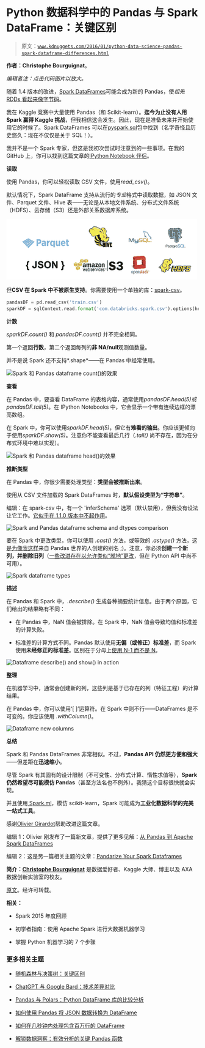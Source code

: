 # Python 数据科学中的 Pandas 与 Spark DataFrame：关键区别

> 原文：[`www.kdnuggets.com/2016/01/python-data-science-pandas-spark-dataframe-differences.html`](https://www.kdnuggets.com/2016/01/python-data-science-pandas-spark-dataframe-differences.html)

**作者：Christophe Bourguignat**。

*编辑者注：点击代码图片以放大。*

随着 1.4 版本的改进，[Spark DataFrames](https://databricks.com/blog/2015/02/17/introducing-dataframes-in-spark-for-large-scale-data-science.html)可能会成为新的 Pandas，使*祖先* [RDDs 看起来像字节码](https://ogirardot.wordpress.com/2015/05/29/rdds-are-the-new-bytecode-of-apache-spark/)。

我在 Kaggle 竞赛中大量使用 Pandas（和 Scikit-learn）。**迄今为止没有人用 Spark 赢得 Kaggle 挑战**，但我相信这会发生。因此，现在是准备未来并开始使用它的时候了。Spark DataFrames 可以在[pyspark.sql](http://spark.apache.org/docs/latest/api/python/pyspark.sql.html)包中找到（名字奇怪且历史悠久：现在不仅仅是关于 SQL！）。

我并不是一个 Spark 专家，但这是我初次尝试时注意到的一些事项。在我的 GitHub 上，你可以找到这篇文章的[IPython Notebook 伴侣](https://github.com/christophebourguignat/notebooks/blob/master/Spark-Pandas-Differences.ipynb)。

**读取**

使用 Pandas，你可以轻松读取 CSV 文件，使用*read_csv()*。

默认情况下，Spark DataFrame 支持从流行的*专业*格式中读取数据，如 JSON 文件、Parquet 文件、Hive 表——无论是从本地文件系统、分布式文件系统（HDFS）、云存储（S3）还是外部关系数据库系统。

![Spark DataFrames 支持的格式](img/6c9e9ab0c93a7312d3ef5c50a3713940.png)

但**CSV 在 Spark 中不被原生支持**。你需要使用一个单独的库：[spark-csv](https://github.com/databricks/spark-csv)。

```py
pandasDF = pd.read_csv('train.csv')
sparkDF = sqlContext.read.format('com.databricks.spark.csv').options(header='true').load('train.csv)  
```

**计数**

*sparkDF.count()* 和 *pandasDF.count()* 并不完全相同。

第一个返回**行数**，第二个返回每列的**非 NA/null**观测值数量。

并不是说 Spark 还不支持*.shape*——在 Pandas 中经常使用。

![Spark 和 Pandas dataframe count()的效果](https://cdn-images-1.medium.com/max/1200/1*WP-g74PW3FLVYBMBtIaB6g.png)

**查看**

在 Pandas 中，要查看 DataFrame 的表格内容，通常使用*pandasDF.head(5)*或*pandasDF.tail(5)*。在 IPython Notebooks 中，它会显示一个带有连续边框的漂亮数组。

在 Spark 中，你可以使用*sparkDF.head(5)*，但它有**难看的输出**。你应该更倾向于使用*sparkDF.show(5)*。注意你不能查看最后几行（*.tail()* 尚不存在，因为在分布式环境中难以实现）。

![Spark 和 Pandas dataframe head()的效果](https://cdn-images-1.medium.com/max/1200/1*12a6Jv_11QXHA2F96KkE2A.png)

**推断类型**

在 Pandas 中，你很少需要处理类型：**类型会被推断出来**。

使用从 CSV 文件加载的 Spark DataFrames 时，**默认假设类型为“字符串”**。

编辑：在 spark-csv 中，有一个 'inferSchema' 选项（默认禁用），但我没有设法让它工作。[它似乎在 1.1.0 版本中不起作用](https://github.com/databricks/spark-csv/issues/110)。

![Spark and Pandas dataframe schema and dtypes comparison](https://cdn-images-1.medium.com/max/1200/1*PPjnVL7LfKI_afvJ8T-kJQ.png)

要在 Spark 中更改类型，你可以使用 *.cast()* 方法，或等效的 *.astype()* 方法，这[是为像我这样](https://issues.apache.org/jira/browse/SPARK-7394)来自 Pandas 世界的人创建的别名 ;)。注意，你必须**创建一个新列，并删除旧列**（[一些改进存在以允许类似“就地”更改](https://issues.apache.org/jira/browse/SPARK-6635)，但在 Python API 中尚不可用）。

![Spark dataframe types](https://cdn-images-1.medium.com/max/1200/1*YZpC9yRc3_56iJF5aIdcSg.png)

**描述**

在 Pandas 和 Spark 中，*.describe()* 生成各种摘要统计信息。由于两个原因，它们给出的结果略有不同：

+   在 Pandas 中，NaN 值会被排除。在 Spark 中，NaN 值会导致均值和标准差的计算失败。

+   标准差的计算方式不同。Pandas 默认使用**无偏（或修正）标准差**，而 Spark 使用**未经修正的标准差**。区别在于分母上[使用 N-1 而不是 N](https://en.wikipedia.org/wiki/Standard_deviation)。

![Dataframe describe() and show() in action](https://cdn-images-1.medium.com/max/1200/1*9zY5V2IiTQSvHEH2tkammw.png)

**整理**

在机器学习中，通常会创建新的列，这些列是基于已存在的列（特征工程）的计算结果。

在 Pandas 中，你可以使用‘[ ]’运算符。在 Spark 中则不行——DataFrames 是不可变的。你应该使用 *.withColumn()*。

![Dataframe new columns](https://cdn-images-1.medium.com/max/1200/1*sF5vRhyvFi0jGjDWqoyYRg.png)

**总结**

Spark 和 Pandas DataFrames 非常相似。不过，**Pandas API 仍然更方便和强大**——但差距在**迅速缩小**。

尽管 Spark 有其固有的设计限制（不可变性、分布式计算、惰性求值等），**Spark 仍然希望尽可能模仿 Pandas**（甚至方法名也不例外）。我猜这个目标很快就会实现。

并且使用[ Spark.ml](https://spark.apache.org/docs/latest/api/python/pyspark.ml.html)，模仿 scikit-learn，Spark 可能成为**工业化数据科学的完美一站式工具**。

感谢[Olivier Girardot](https://ogirardot.wordpress.com/)帮助改进这篇文章。

编辑 1：Olivier 刚发布了一篇新文章，提供了更多见解：[从 Pandas 到 Apache Spark DataFrames](https://ogirardot.wordpress.com/2015/07/31/from-pandas-to-apache-sparks-dataframe/)

编辑 2：这是另一篇相关主题的文章：[Pandarize Your Spark Dataframes](https://lab.getbase.com/pandarize-spark-dataframes/)

**简介：[Christophe Bourguignat](https://twitter.com/chris_bour)** 是数据爱好者、Kaggle 大师、博主以及 AXA 数据创新实验室的校友。

[原文](https://medium.com/@chris_bour/6-differences-between-pandas-and-spark-dataframes-1380cec394d2)。经许可转载。

**相关：**

+   Spark 2015 年度回顾

+   初学者指南：使用 Apache Spark 进行大数据机器学习

+   掌握 Python 机器学习的 7 个步骤

### 更多相关主题

+   [随机森林与决策树：关键区别](https://www.kdnuggets.com/2022/02/random-forest-decision-tree-key-differences.html)

+   [ChatGPT 与 Google Bard：技术差异对比](https://www.kdnuggets.com/2023/03/chatgpt-google-bard-comparison-technical-differences.html)

+   [Pandas 与 Polars：Python DataFrame 库的比较分析](https://www.kdnuggets.com/pandas-vs-polars-a-comparative-analysis-of-python-dataframe-libraries)

+   [如何使用 Pandas 将 JSON 数据转换为 DataFrame](https://www.kdnuggets.com/how-to-convert-json-data-into-a-dataframe-with-pandas)

+   [如何在几秒钟内处理包含百万行的 DataFrame](https://www.kdnuggets.com/2022/01/process-dataframe-millions-rows-seconds.html)

+   [解锁数据洞察：有效分析的关键 Pandas 函数](https://www.kdnuggets.com/unlocking-data-insights-key-pandas-functions-for-effective-analysis)
